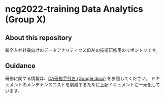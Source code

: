 ncg2022-training Data Analytics (Group X)
=====

About this repository
-----

新卒入社社員向けのデータアナリティクス(DA)の技術研修用のリポジトリです。

Guidance
-----

研修に関する情報は、[DA研修手引き (Google docs)](https://docs.google.com/document/d/1sKovPfTcFoPut1di9ey6q6YZ8AWzyiLUcouu5flehHg/edit?usp=sharing) を参照してください。
ドキュメントのメンテナンスコストを削減するために上記ドキュメントに一元化しています。
